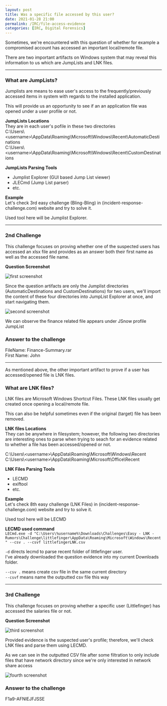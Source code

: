 ```yaml
---
layout: post
title: Was a specific file accessed by this user?
date: 2021-01-28 21:00
permalink: /IRC/file-access-evidence
categories: [IRC, Digital Forensics]
---
```


Sometimes, we're encountered with this question of whether for example a compromised account has accessed an important local/remote file.

There are two important artifacts on Windows system that may reveal this information to us which are JumpLists and LNK files.

---

### What are JumpLists?
Jumplists are means to ease user's access to the frequently/previously accessed items in system with regards to the installed application.

This will provide us an opportunity to see if an an application file was opened under a user profile or not.

**JumpLists Locations**<br>
They are in each user's pofile in these two directories<br>
C:\Users\\\<username\>\AppData\Roaming\Microsoft\Windows\Recent\AutomaticDestinations<br>
C:\Users\\\<username\>\AppData\Roaming\Microsoft\Windows\Recent\CustomDestinations<br>

**JumpLists Parsing Tools**<br>
- Jumplist Explorer (GUI based Jump List viewer)<br>
- JLECmd (Jump List parser)<br>
- etc.<br> 

**Example**<br>
Let's check 3rd easy challenge (Bling-Bling) in (incident-response-challenge.com) website and try to solve it.

Used tool here will be Jumplist Explorer.

---

### 2nd Challenge

This challenge focuses on proving whether one of the suspected users has accessed an xlsx file and provides as an answer both their first name as well as the accessed file name.

**Question Screenshot**

![first screenshot]({{site.baseurl}}/assets/images/210128-1.png)

Since the question artifacts are only the Jumplist directories (AutomaticDestinations and CustomDestinations) for two users, we'll import the content of these four directories into JumpList Explorer at once, and start navigating them.

![second screenshot]({{site.baseurl}}/assets/images/210128-2.png)

We can observe the finance related file appears under JSnow profile JumpList

### Answer to the challenge
FileName: Finance-Summary.rar<br>
First Name: John<br>


***

As mentioned above, the other important artifact to prove if a user has accessed/opened file is LNK files.

### What are LNK files?
LNK files are Microsoft Windows Shortcut Files.
These LNK files usually get created once opening a local/remote file.

This can also be helpful sometimes even if the original (target) file has been removed.

**LNK files Locations**<br>
They can be anywhere in filesystem; however, the following two directories are interesting ones to parse when trying to seach for an evidence related to whether a file has been accessed/opened or not.

C:\Users\\\<username\>\AppData\Roaming\Microsoft\Windows\Recent<br>
C:\Users\\\<username\>\AppData\Roaming\Microsoft\Office\Recent

**LNK Files Parsing Tools**<br>
- LECMD<br>
- exiftool<br>
- etc.

**Example**<br>
Let's check 8th easy challenge (LNK Files) in (incident-response-challenge.com) website and try to solve it.

Used tool here will be LECMD

**LECMD used command**<br>
`LECmd.exe -d "C:\Users\%username%\Downloads\Challenges\Easy - LNK - Rumors\Challenge\littlefinger\AppData\Roaming\Microsoft\Windows\Recent" --csv . --csvf littlefingerLNK.csv`

`-d` directs lecmd to parse recent folder of littlefinger user.<br>
I've already downloaded the question evidence into my current Downloads folder.

`--csv .` means create csv file in the same current directory<br>
`--csvf` means name the outputted csv file this way

---

### 3rd Challenge

This challenge focuses on proving whether a specific user (Littlefinger) has accessed the salaries file or not.

**Question Screenshot**

![third screenshot]({{site.baseurl}}/assets/images/210128-3.png)

Provided evidence is the suspected user's profile; therefore, we'll check LNK files and parse them using LECMD.

As we can see in the outputted CSV file after some filtration to only include files that have network directory since we're only interested in network share access


![fourth screenshot]({{site.baseurl}}/assets/images/210128-4.png)

### Answer to the challenge
F1a9-AFNIEJFJSSE